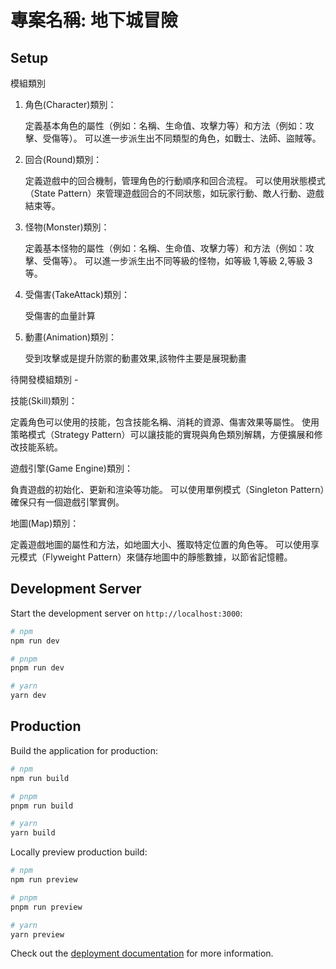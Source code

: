 # 專案名稱: 地下城冒險

## Setup

模組類別

1. 角色(Character)類別：

   定義基本角色的屬性（例如：名稱、生命值、攻擊力等）和方法（例如：攻擊、受傷等）。 可以進一步派生出不同類型的角色，如戰士、法師、盜賊等。

2. 回合(Round)類別：

   定義遊戲中的回合機制，管理角色的行動順序和回合流程。 可以使用狀態模式（State Pattern）來管理遊戲回合的不同狀態，如玩家行動、敵人行動、遊戲結束等。

3. 怪物(Monster)類別：

   定義基本怪物的屬性（例如：名稱、生命值、攻擊力等）和方法（例如：攻擊、受傷等）。 可以進一步派生出不同等級的怪物，如等級 1,等級 2,等級 3 等。

4. 受傷害(TakeAttack)類別：

   受傷害的血量計算

5. 動畫(Animation)類別：

   受到攻擊或是提升防禦的動畫效果,該物件主要是展現動畫

待開發模組類別 -

技能(Skill)類別：

定義角色可以使用的技能，包含技能名稱、消耗的資源、傷害效果等屬性。 使用策略模式（Strategy Pattern）可以讓技能的實現與角色類別解耦，方便擴展和修改技能系統。

遊戲引擎(Game Engine)類別：

負責遊戲的初始化、更新和渲染等功能。 可以使用單例模式（Singleton Pattern）確保只有一個遊戲引擎實例。

地圖(Map)類別：

定義遊戲地圖的屬性和方法，如地圖大小、獲取特定位置的角色等。 可以使用享元模式（Flyweight Pattern）來儲存地圖中的靜態數據，以節省記憶體。

## Development Server

Start the development server on `http://localhost:3000`:

```bash
# npm
npm run dev

# pnpm
pnpm run dev

# yarn
yarn dev
```

## Production

Build the application for production:

```bash
# npm
npm run build

# pnpm
pnpm run build

# yarn
yarn build
```

Locally preview production build:

```bash
# npm
npm run preview

# pnpm
pnpm run preview

# yarn
yarn preview
```

Check out the [deployment documentation](https://nuxt.com/docs/getting-started/deployment) for more information.
